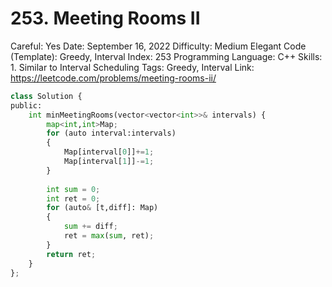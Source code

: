 # 253. Meeting Rooms II

Careful: Yes
Date: September 16, 2022
Difficulty: Medium
Elegant Code (Template): Greedy, Interval
Index: 253
Programming Language: C++
Skills: 1. Similar to Interval Scheduling
Tags: Greedy, Interval
Link: https://leetcode.com/problems/meeting-rooms-ii/

```python
class Solution {
public:
    int minMeetingRooms(vector<vector<int>>& intervals) {
        map<int,int>Map;
        for (auto interval:intervals)
        {
            Map[interval[0]]+=1;
            Map[interval[1]]-=1;
        }
        
        int sum = 0;
        int ret = 0;
        for (auto& [t,diff]: Map)
        {
            sum += diff;
            ret = max(sum, ret);
        }
        return ret;
    }
};
```